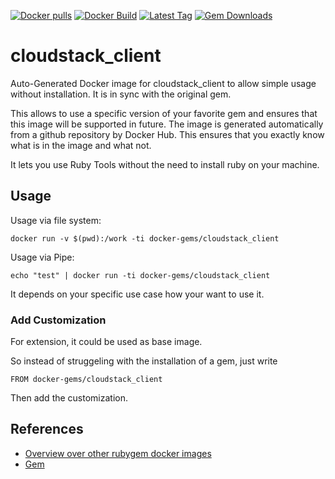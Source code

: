 [![Docker pulls](https://img.shields.io/docker/pulls/rubygem/cloudstack_client.svg)](https://hub.docker.com/r/rubygem/cloudstack_client/)
[![Docker Build](https://img.shields.io/docker/automated/rubygem/cloudstack_client.svg)](https://hub.docker.com/r/rubygem/cloudstack_client/)
[![Latest Tag](https://img.shields.io/github/tag/docker-rubygem/cloudstack_client.svg)](https://hub.docker.com/r/rubygem/cloudstack_client/)
[![Gem Downloads](https://img.shields.io/gem/dt/cloudstack_client.svg)](https://rubygems.org/gems/cloudstack_client/)
# cloudstack_client

Auto-Generated Docker image for cloudstack_client to allow simple usage without installation.
It is in sync with the original gem.

This allows to use a specific version of your favorite gem and ensures that this image will be supported in future.
The image is generated automatically from a github repository by Docker Hub.
This ensures that you exactly know what is in the image and what not.

It lets you use Ruby Tools without the need to install ruby on your machine.

## Usage

Usage via file system:

`docker run -v $(pwd):/work -ti docker-gems/cloudstack_client`

Usage via Pipe:

`echo "test" | docker run -ti docker-gems/cloudstack_client`

It depends on your specific use case how your want to use it.

### Add Customization

For extension, it could be used as base image.

So instead of struggeling with the installation of a gem, just write

`FROM docker-gems/cloudstack_client`

Then add the customization.

## References

 - [Overview over other rubygem docker images](https://github.com/thinkbot/docker-rubygem)
 - [Gem](https://rubygems.org/gems/cloudstack_client/)
